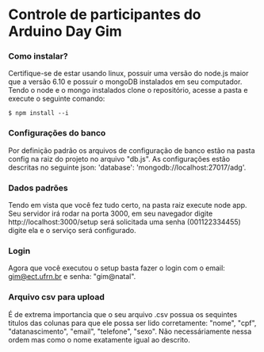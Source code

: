 # Controle de participantes do Arduino Day Gim

### Como instalar? 

Certifique-se de estar usando linux, possuir uma versão do node.js maior que a versão 6.10 e possuir o mongoDB instalados em seu computador. Tendo o node e o mongo instalados clone o repositório, acesse a pasta e execute o seguinte comando:

`$ npm install --i`

### Configurações do banco

Por definição padrão os arquivos de configuração de banco estão na pasta config na raiz do projeto no arquivo "db.js". As configurações estão descritas no seguinte json: 'database': 'mongodb://localhost:27017/adg'.

### Dados padrões

Tendo em vista que você fez tudo certo, na pasta raiz execute node app. Seu servidor irá rodar na porta 3000, em seu navegador digite http://localhost:3000/setup será solicitada uma senha (001122334455) digite ela e o serviço será configurado.

### Login

Agora que você executou o setup basta fazer o login com o email: gim@ect.ufrn.br e senha: "gim@natal".

### Arquivo csv para upload

É de extrema importancia que o seu arquivo .csv possua os sequintes titulos das colunas para que ele possa ser lido corretamente: "nome", "cpf", "datanascimento", "email", "telefone", "sexo". Não necessáriamente nessa ordem mas como o nome exatamente igual ao descrito.
